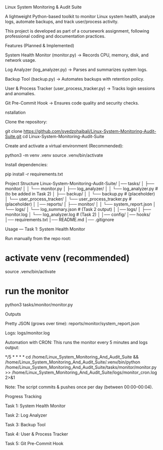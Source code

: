 Linux System Monitoring & Audit Suite

A lightweight Python-based toolkit to monitor Linux system health, analyze logs, automate backups, and track user/process activity.

This project is developed as part of a coursework assignment, following professional coding and documentation practices.

Features (Planned & Implemented)

 System Health Monitor (monitor.py) → Records CPU, memory, disk, and network usage.

 Log Analyzer (log_analyzer.py) → Parses and summarizes system logs.

 Backup Tool (backup.py) → Automates backups with retention policy.

 User & Process Tracker (user_process_tracker.py) → Tracks login sessions and anomalies.

 Git Pre-Commit Hook → Ensures code quality and security checks.

nstallation

 Clone the repository:

git clone https://github.com/syedzohaibali/Linux-System-Monitoring-Audit-Suite.git
cd Linux-System-Monitoring-Audit-Suite


Create and activate a virtual environment (Recommended):

python3 -m venv .venv
source .venv/bin/activate


Install dependencies:

pip install -r requirements.txt

Project Structure
Linux-System-Monitoring-Audit-Suite/
│── tasks/
│   ├── monitor/
│   │   └── monitor.py
│   ├── log_analyzer/
│   │   └── log_analyzer.py        # (to be added in Task 2)
│   ├── backup/
│   │   └── backup.py              # (placeholder)
│   └── user_process_tracker/
│       └── user_process_tracker.py # (placeholder)
│
│── reports/
│   ├── monitor/
│   │   └── system_report.json
│   └── logs/
│       └── log_summary.json       # (Task 2 output)
│
│── logs/
│   ├── monitor.log
│   └── log_analyzer.log           # (Task 2)
│
│── config/
│── hooks/
│── requirements.txt
│── README.md
│── .gitignore

Usage — Task 1: System Health Monitor

Run manually from the repo root:

# activate venv (recommended)
source .venv/bin/activate

# run the monitor
python3 tasks/monitor/monitor.py

Outputs

 Pretty JSON (grows over time): reports/monitor/system_report.json

 Logs: logs/monitor.log

Automation with CRON:
 This runs the monitor every 5 minutes and logs output:

*/5 * * * * cd /home/Linux_System_Monitoring_And_Audit_Suite && /home/Linux_System_Monitoring_And_Audit_Suite/.venv/bin/python /home/Linux_System_Monitoring_And_Audit_Suite/tasks/monitor/monitor.py >> /home/Linux_System_Monitoring_And_Audit_Suite/logs/monitor_cron.log 2>&1


Note: The script commits & pushes once per day (between 00:00–00:04).


Progress Tracking

 Task 1: System Health Monitor

 Task 2: Log Analyzer

 Task 3: Backup Tool

 Task 4: User & Process Tracker

 Task 5: Git Pre-Commit Hook

